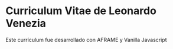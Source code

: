 # Curriculum Vitae de Leonardo Venezia

Este currículum fue desarrollado con AFRAME y Vanilla Javascript
